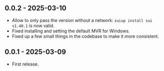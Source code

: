## 0.0.2 - 2025-03-10

- Allow to only pass the version without a network: `suiup install sui v1.40.1` is now valid.
- Fixed installing and setting the default MVR for Windows.
- Fixed up a few small things in the codebase to make it more consistent.

## 0.0.1 - 2025-03-09

- First release.
